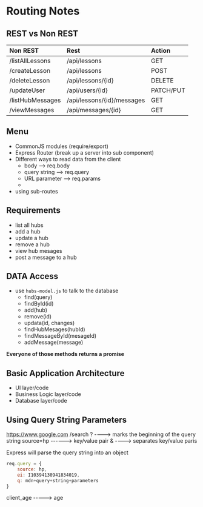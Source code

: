 # Routing Notes

## REST vs Non REST
| Non REST         | Rest                       | Action    |
| :--------------- | :------------------------- | :-------- |
| /listAllLessons  | /api/lessons               | GET       |
| /createLesson    | /api/lessons               | POST      |
| /deleteLesson    | /api/lessons/{id}          | DELETE    |
| /updateUser      | /api/users/{id}            | PATCH/PUT |
| /listHubMessages | /api/lessons/{id}/messages | GET       |
| /viewMessages    | /api/messages/{id}         | GET       |


## Menu

- CommonJS modules (require/export)
- Express Router (break up a server into sub component)
- Different ways to read data from the client
  - body --> req.body
  - query string --> req.query
  - URL parameter --> req.params
  - 
- using sub-routes

## Requirements
- list all hubs
- add a hub
- update a hub
- remove a hub
- view hub mesages
- post a message to a hub


## DATA Access
- use `hubs-model.js` to talk to the database
  - find(query)
  - findById(id)
  - add(hub)
  - remove(id)
  - updata(id, changes)
  - findHubMesages(hubId)
  - findMessageById(mesageId)
  - addMessage(message)

**Everyone of those methods returns a promise**


## Basic Application Architecture
- UI layer/code
- Business Logic layer/code
- Database layer/code
  

## Using Query String Parameters

https://www.google.com
/search
?               ----> marks the beginning of the query string
source=hp       ------> key/value pair
&               ----> separates key/value paris

Express will parse the query string into an object

```js
req.query = {
    source: hp,
    ei: I10394130941834019,
    q: mdn+query+string+parameters
}
```

client_age -----> age